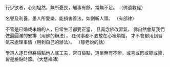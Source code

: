 行少欲者，心則坦然，無所憂畏，觸事有餘，常無不足。  （佛遺教經）

名譽及利養，愚人所愛樂，能損害善法，如劍斬人頭。    （有部律）

不管是已婚或未婚的人，日常生活都要正當，
且真念佛改習氣，
佛自然會幫我們做最圓滿的安排（用佛的辦法），
任何事都不要放在心裡煩惱，
才不會都用到習氣來處理事情（用到自己的辦法）。      （靜老說的話）

學道人逐日但將檢點他人底工夫，常自檢點，道業無有不辦，或喜或怒或靜或鬧，皆是檢點時節。（大慧襌師）
